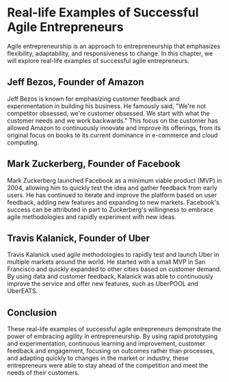 Real-life Examples of Successful Agile Entrepreneurs
=====================================================================================================

Agile entrepreneurship is an approach to entrepreneurship that emphasizes flexibility, adaptability, and responsiveness to change. In this chapter, we will explore real-life examples of successful agile entrepreneurs.

Jeff Bezos, Founder of Amazon
-----------------------------

Jeff Bezos is known for emphasizing customer feedback and experimentation in building his business. He famously said, "We're not competitor obsessed, we're customer obsessed. We start with what the customer needs and we work backwards." This focus on the customer has allowed Amazon to continuously innovate and improve its offerings, from its original focus on books to its current dominance in e-commerce and cloud computing.

Mark Zuckerberg, Founder of Facebook
------------------------------------

Mark Zuckerberg launched Facebook as a minimum viable product (MVP) in 2004, allowing him to quickly test the idea and gather feedback from early users. He has continued to iterate and improve the platform based on user feedback, adding new features and expanding to new markets. Facebook's success can be attributed in part to Zuckerberg's willingness to embrace agile methodologies and rapidly experiment with new ideas.

Travis Kalanick, Founder of Uber
--------------------------------

Travis Kalanick used agile methodologies to rapidly test and launch Uber in multiple markets around the world. He started with a small MVP in San Francisco and quickly expanded to other cities based on customer demand. By using data and customer feedback, Kalanick was able to continuously improve the service and offer new features, such as UberPOOL and UberEATS.

Conclusion
----------

These real-life examples of successful agile entrepreneurs demonstrate the power of embracing agility in entrepreneurship. By using rapid prototyping and experimentation, continuous learning and improvement, customer feedback and engagement, focusing on outcomes rather than processes, and adapting quickly to changes in the market or industry, these entrepreneurs were able to stay ahead of the competition and meet the needs of their customers.

